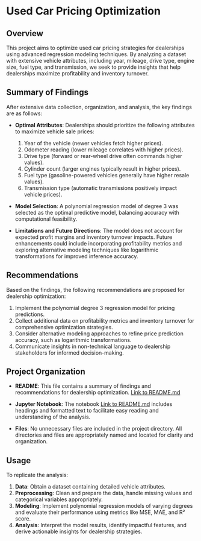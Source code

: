 # Used Car Pricing Optimization

## Overview

This project aims to optimize used car pricing strategies for dealerships using advanced regression modeling techniques. By analyzing a dataset with extensive vehicle attributes, including year, mileage, drive type, engine size, fuel type, and transmission, we seek to provide insights that help dealerships maximize profitability and inventory turnover.

## Summary of Findings

After extensive data collection, organization, and analysis, the key findings are as follows:

- **Optimal Attributes**: Dealerships should prioritize the following attributes to maximize vehicle sale prices:
  1. Year of the vehicle (newer vehicles fetch higher prices).
  2. Odometer reading (lower mileage correlates with higher prices).
  3. Drive type (forward or rear-wheel drive often commands higher values).
  4. Cylinder count (larger engines typically result in higher prices).
  5. Fuel type (gasoline-powered vehicles generally have higher resale values).
  6. Transmission type (automatic transmissions positively impact vehicle prices).

- **Model Selection**: A polynomial regression model of degree 3 was selected as the optimal predictive model, balancing accuracy with computational feasibility.

- **Limitations and Future Directions**: The model does not account for expected profit margins and inventory turnover impacts. Future enhancements could include incorporating profitability metrics and exploring alternative modeling techniques like logarithmic transformations for improved inference accuracy.

## Recommendations

Based on the findings, the following recommendations are proposed for dealership optimization:

1. Implement the polynomial degree 3 regression model for pricing predictions.
2. Collect additional data on profitability metrics and inventory turnover for comprehensive optimization strategies.
3. Consider alternative modeling approaches to refine price prediction accuracy, such as logarithmic transformations.
4. Communicate insights in non-technical language to dealership stakeholders for informed decision-making.

## Project Organization

- **README**: This file contains a summary of findings and recommendations for dealership optimization. [Link to README.md](./README.md)

- **Jupyter Notebook**: The notebook [Link to README.md](./What_Drives_Price_Of_A_Car/blob/main/practical_application_II_starter/prompt_II.ipynb) includes headings and formatted text to facilitate easy reading and understanding of the analysis.

- **Files**: No unnecessary files are included in the project directory. All directories and files are appropriately named and located for clarity and organization.

## Usage

To replicate the analysis:

1. **Data**: Obtain a dataset containing detailed vehicle attributes.
2. **Preprocessing**: Clean and prepare the data, handle missing values and categorical variables appropriately.
3. **Modeling**: Implement polynomial regression models of varying degrees and evaluate their performance using metrics like MSE, MAE, and R² score.
4. **Analysis**: Interpret the model results, identify impactful features, and derive actionable insights for dealership strategies.
